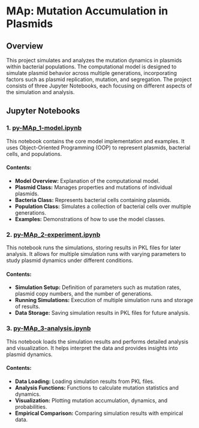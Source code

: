 # MAp: Mutation Accumulation in Plasmids

## Overview
This project simulates and analyzes the mutation dynamics in plasmids within bacterial populations. The computational model is designed to simulate plasmid behavior across multiple generations, incorporating factors such as plasmid replication, mutation, and segregation. The project consists of three Jupyter Notebooks, each focusing on different aspects of the simulation and analysis.

## Jupyter Notebooks

### 1. [py-MAp_1-model.ipynb]([py_MAp_1_model.ipynb](https://github.com/ccg-esb/MAp/blob/main/py_MAp_1_model.ipynb))
This notebook contains the core model implementation and examples. It uses Object-Oriented Programming (OOP) to represent plasmids, bacterial cells, and populations.

#### Contents:
- **Model Overview:** Explanation of the computational model.
- **Plasmid Class:** Manages properties and mutations of individual plasmids.
- **Bacteria Class:** Represents bacterial cells containing plasmids.
- **Population Class:** Simulates a collection of bacterial cells over multiple generations.
- **Examples:** Demonstrations of how to use the model classes.

### 2. [py-MAp_2-experiment.ipynb]([py_MAp_1_model.ipynb](https://github.com/ccg-esb/MAp/blob/main/py_MAp_2-experiment.ipynb))
This notebook runs the simulations, storing results in PKL files for later analysis. It allows for multiple simulation runs with varying parameters to study plasmid dynamics under different conditions.

#### Contents:
- **Simulation Setup:** Definition of parameters such as mutation rates, plasmid copy numbers, and the number of generations.
- **Running Simulations:** Execution of multiple simulation runs and storage of results.
- **Data Storage:** Saving simulation results in PKL files for future analysis.

### 3. [py-MAp_3-analysis.ipynb]([py_MAp_1_model.ipynb](https://github.com/ccg-esb/MAp/blob/main/py-MAp_3-analysis.ipynb))
This notebook loads the simulation results and performs detailed analysis and visualization. It helps interpret the data and provides insights into plasmid dynamics.

#### Contents:
- **Data Loading:** Loading simulation results from PKL files.
- **Analysis Functions:** Functions to calculate mutation statistics and dynamics.
- **Visualization:** Plotting mutation accumulation, dynamics, and probabilities.
- **Empirical Comparison:** Comparing simulation results with empirical data.

